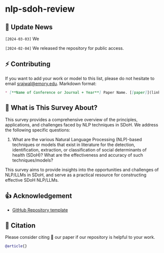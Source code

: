 # nlp-sdoh-review

##  📣 Update News

`[2024-03-03]` We 

`[2024-02-04]` We released the repository for public access.

## ⚡ Contributing

If you want to add your work or model to this list, please do not hesitate to email srajwal@emory.edu. Markdown format:

```markdown
* [**Name of Conference or Journal + Year**] Paper Name. [[paper]](link) [[code]](link)
```

## 🤗 What is This Survey About?
This survey provides a comprehensive overview of the principles, applications, and challenges faced by NLP techniques in SDoH. We address the following specific questions: 
1.  What are the various Natural Language Processing (NLP)-based techniques or models that exist in literature for the detection, identification, extraction, or classification of social determinants of health (SDoH)?  What are the effectiveness and accuracy of such techniques/models?

This survey aims to provide insights into the opportunities and challenges of NLP/LLMs in SDoH, and serve as a practical resource for constructing effective SDoH NLP/LLMs.

## 👍 Acknowledgement
* [GitHub Repository template](https://github.com/Mooler0410/LLMsPracticalGuide)

## 📑 Citation

Please consider citing 📑 our paper if our repository is helpful to your work.

```bibtex
@article{}
